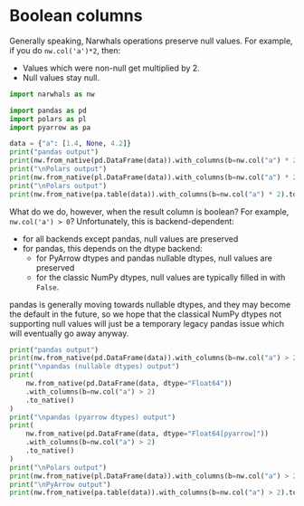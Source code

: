 # Boolean columns

Generally speaking, Narwhals operations preserve null values.
For example, if you do `nw.col('a')*2`, then:

- Values which were non-null get multiplied by 2.
- Null values stay null.

```python exec="1" source="above" session="boolean" result="python"
import narwhals as nw

import pandas as pd
import polars as pl
import pyarrow as pa

data = {"a": [1.4, None, 4.2]}
print("pandas output")
print(nw.from_native(pd.DataFrame(data)).with_columns(b=nw.col("a") * 2).to_native())
print("\nPolars output")
print(nw.from_native(pl.DataFrame(data)).with_columns(b=nw.col("a") * 2).to_native())
print("\nPolars output")
print(nw.from_native(pa.table(data)).with_columns(b=nw.col("a") * 2).to_native())
```

What do we do, however, when the result column is boolean? For
example, `nw.col('a') > 0`?
Unfortunately, this is backend-dependent:

- for all backends except pandas, null values are preserved
- for pandas, this depends on the dtype backend:
    - for PyArrow dtypes and pandas nullable dtypes, null
      values are preserved
    - for the classic NumPy dtypes, null values are typically
      filled in with `False`.

pandas is generally moving towards nullable dtypes, and they
may become the default in the future, so we hope that the
classical NumPy dtypes not supporting null values will just
be a temporary legacy pandas issue which will eventually go
away anyway.

```python exec="1" source="above" session="boolean" result="python"
print("pandas output")
print(nw.from_native(pd.DataFrame(data)).with_columns(b=nw.col("a") > 2).to_native())
print("\npandas (nullable dtypes) output")
print(
    nw.from_native(pd.DataFrame(data, dtype="Float64"))
    .with_columns(b=nw.col("a") > 2)
    .to_native()
)
print("\npandas (pyarrow dtypes) output")
print(
    nw.from_native(pd.DataFrame(data, dtype="Float64[pyarrow]"))
    .with_columns(b=nw.col("a") > 2)
    .to_native()
)
print("\nPolars output")
print(nw.from_native(pl.DataFrame(data)).with_columns(b=nw.col("a") > 2).to_native())
print("\nPyArrow output")
print(nw.from_native(pa.table(data)).with_columns(b=nw.col("a") > 2).to_native())
```